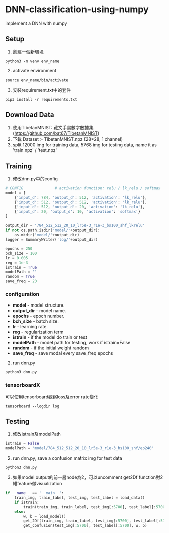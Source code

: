 # DNN-classification-using-numpy
implement a DNN with numpy

## Setup
1. 創建一個新環境
```
python3 -m venv env_name
```
2. activate environment
```
source env_name/bin/activate
```
3. 安裝requirement.txt中的套件
```
pip3 install -r requirements.txt
```


## Download Data
1. 使用TibetanMNIST: 藏文手寫數字數據集 (https://github.com/bat67/TibetanMNIST)
2. 下載 Dataset > TibetanMNIST.npz (28*28, 1 channel)
3. split 12000 img for training data, 5768 img for testing data, name it as 'train.npz' / 'test.npz' 



## Training
1. 修改dnn.py中的config
```python
# CONFIG              # activation function: relu / lk_relu / softmax
model = [
    {'input_d': 784, 'output_d': 512, 'activation': 'lk_relu'},
    {'input_d': 512, 'output_d': 512, 'activation': 'lk_relu'},
    {'input_d': 512, 'output_d': 20, 'activation': 'lk_relu'},
    {'input_d': 20, 'output_d': 10, 'activation': 'softmax'}
]

output_dir = '784_512_512_20_10_lr5e-3_r1e-3_bs100_shf_lkrelu'
if not os.path.isdir('model/'+output_dir):
    os.mkdir('model/'+output_dir)
logger = SummaryWriter('log/'+output_dir)

epochs = 250
bch_size = 100
lr = 0.005
reg = 1e-3
istrain = True
modelPath = ''
random = True
save_freq = 20

```
### configuration
- **model** - model structure.
- **output_dir** - model name.
- **epochs** - epoch number.
- **bch_size** - batch size.
- **lr** - learning rate.
- **reg** - regularization term
- **istrain** - if the model do train or test
- **modelPath** - model path for testing, work if istrain=False
- **random** - if the initial weight random
- **save_freq** - save modal every save_freq epochs


2. run dnn.py
```
python3 dnn.py
```

### tensorboardX
可以使用tensorboard觀察loss及error rate變化
```
tensorboard --logdir log
```

## Testing
1. 修改istrain及modelPath
```python
istrain = False
modelPath = 'model/784_512_512_20_10_lr5e-3_r1e-3_bs100_shf/ep240'
```
2. run dnn.py, save a confusion matrix img for test data
```
python3 dnn.py
```

3. 如果model output的前一層node為2，可以uncomment get2Df function對2維feature做visualization
```python
if __name__ == '__main__':
    train_img, train_label, test_img, test_label = load_data()
    if istrain:
        train(train_img, train_label, test_img[:5700], test_label[:5700])
    else:
        w, b = load_model()
        get_2Df(train_img, train_label, test_img[:5700], test_label[:5700], w, b)
        get_confusion(test_img[:5700], test_label[:5700], w, b)
```

